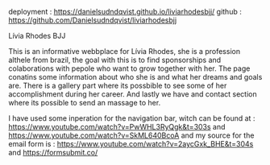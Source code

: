 
deployment : https://danielsudndqvist.github.io/liviarhodesbjj/
github : https://github.com/Danielsudndqvist/liviarhodesbjj

Lívia Rhodes BJJ


This is an informative webbplace for Lívia Rhodes, she is a profession althele from brazil, the goal with this is to find sponsorships
and colaborations with pepole who want to grow together with her. The page conatins some information about who she is and what her dreams and goals are.
There is a gallery part where its possbible to see some of her accomplishment during her career. And lastly we have and contact section where 
its possible to send an massage to her.


I have used some inperation for the navigation bar, witch can be found at : https://www.youtube.com/watch?v=PwWHL3RyQgk&t=303s and https://www.youtube.com/watch?v=SkML640BcoA
and my source for the email form is : https://www.youtube.com/watch?v=2aycGxk_BHE&t=304s and https://formsubmit.co/



